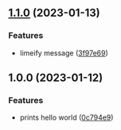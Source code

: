 ## [1.1.0](https://github.com/AntonNilsson113/Git-release/compare/v1.0.0...v1.1.0) (2023-01-13)


### Features

* limeify message ([3f97e69](https://github.com/AntonNilsson113/Git-release/commit/3f97e69dd05dd3947bd0cbdbd31880cc1655c40b))

## 1.0.0 (2023-01-12)


### Features

* prints hello world ([0c794e9](https://github.com/Lundalogik/trainee-release-with-git/commit/0c794e9059097481ba270262b3117e13f0cccd66))
